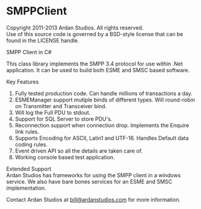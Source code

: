 SMPPClient
==========

Copyright 2011-2013 Ardan Studios. All rights reserved.<br />
Use of this source code is governed by a BSD-style license that can be found in the LICENSE handle.

SMPP Client in C#

This class library implements the SMPP 3.4 protocol for use within .Net application. It can be used to build both
ESME and SMSC based software.

Key Features<br />
1. Fully tested production code. Can handle millions of transactions a day.<br />
2. ESMEManager support mutiple binds of different types. Will round-robin on Transmitter and Transceiver bind.<br />
3. Will log the Full PDU to stdout.<br />
4. Support for SQL Server to store PDU's.<br />
5. Reconnection support when connection drop. Implements the Enquire link rules.<br />
6. Supports Encoding for ASCII, Latin1 and UTF-16. Handles Default data coding rules.<br />
7. Event driven API so all the details are taken care of.<br />
8. Working console based test application.<br />

Extended Support<br />
Ardan Studios has frameworks for using the SMPP client in a windows service. We also have bare bones services for an ESME and SMSC implementation.

Contact Ardan Studios at bill@ardanstudios.com for more information.
